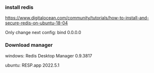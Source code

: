 ### install redis 
https://www.digitalocean.com/community/tutorials/how-to-install-and-secure-redis-on-ubuntu-18-04

Only change next config: bind 0.0.0.0

### Download manager

windows: Redis Desktop Manager 0.9.3817

ubuntu: RESP.app 2022.5.1

